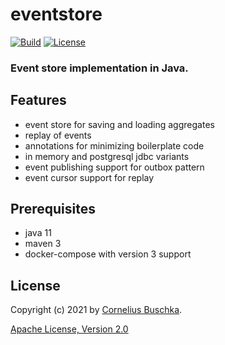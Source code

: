 # eventstore
[![Build](https://github.com/cbuschka/eventstore/workflows/build/badge.svg)](https://github.com/cbuschka/eventstore) [![License](https://img.shields.io/github/license/cbuschka/eventstore.svg)](https://github.com/cbuschka/eventstore/blob/main/license.txt)

### Event store implementation in Java.

## Features
* event store for saving and loading aggregates
* replay of events
* annotations for minimizing boilerplate code
* in memory and postgresql jdbc variants
* event publishing support for outbox pattern
* event cursor support for replay

## Prerequisites
* java 11
* maven 3
* docker-compose with version 3 support

## License
Copyright (c) 2021 by [Cornelius Buschka](https://github.com/cbuschka).

[Apache License, Version 2.0](./license.txt)

